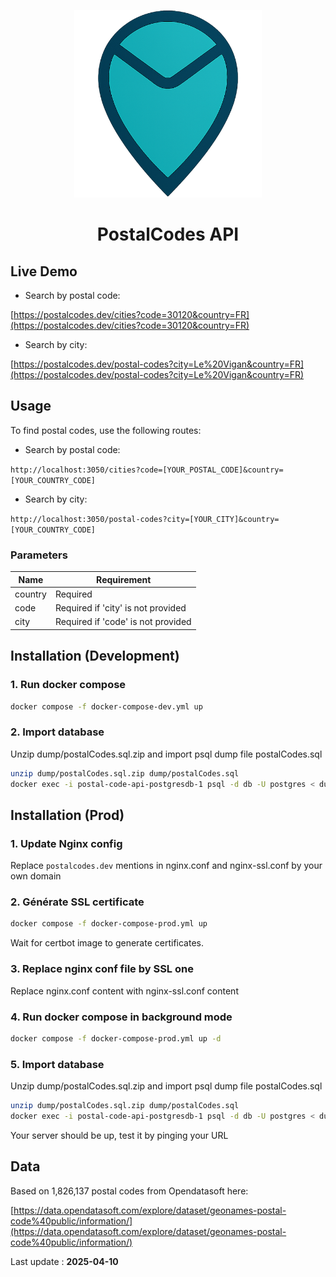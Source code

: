 <p align="center">
    <img width="300px" height="300px" src="./assets/logo.png" />
    <h1 align="center"> PostalCodes API </h1>
</p>

## Live Demo

- Search by postal code:

[https://postalcodes.dev/cities?code=30120&country=FR](https://postalcodes.dev/cities?code=30120&country=FR)

- Search by city:

[https://postalcodes.dev/postal-codes?city=Le%20Vigan&country=FR](https://postalcodes.dev/postal-codes?city=Le%20Vigan&country=FR)

## Usage

To find postal codes, use the following routes:

- Search by postal code:

`http://localhost:3050/cities?code=[YOUR_POSTAL_CODE]&country=[YOUR_COUNTRY_CODE]`

- Search by city:

`http://localhost:3050/postal-codes?city=[YOUR_CITY]&country=[YOUR_COUNTRY_CODE]`

### Parameters

| Name    | Requirement                        |
| ------- | ---------------------------------- |
| country | Required                           |
| code    | Required if 'city' is not provided |
| city    | Required if 'code' is not provided |

## Installation (Development)

### 1. Run docker compose

```bash
docker compose -f docker-compose-dev.yml up
```

### 2. Import database

Unzip dump/postalCodes.sql.zip and import psql dump file postalCodes.sql

```bash
unzip dump/postalCodes.sql.zip dump/postalCodes.sql
docker exec -i postal-code-api-postgresdb-1 psql -d db -U postgres < dump/postalCodes.sql
```

## Installation (Prod)

### 1. Update Nginx config

Replace `postalcodes.dev` mentions in nginx.conf and nginx-ssl.conf by your own domain

### 2. Générate SSL certificate

```bash
docker compose -f docker-compose-prod.yml up
```

Wait for certbot image to generate certificates.

### 3. Replace nginx conf file by SSL one

Replace nginx.conf content with nginx-ssl.conf content

### 4. Run docker compose in background mode

```bash
docker compose -f docker-compose-prod.yml up -d
```

### 5. Import database

Unzip dump/postalCodes.sql.zip and import psql dump file postalCodes.sql

```bash
unzip dump/postalCodes.sql.zip dump/postalCodes.sql
docker exec -i postal-code-api-postgresdb-1 psql -d db -U postgres < dump/postalCodes.sql
```

Your server should be up, test it by pinging your URL

## Data

Based on 1,826,137 postal codes from Opendatasoft here:

[https://data.opendatasoft.com/explore/dataset/geonames-postal-code%40public/information/](https://data.opendatasoft.com/explore/dataset/geonames-postal-code%40public/information/)

Last update : **2025-04-10**
